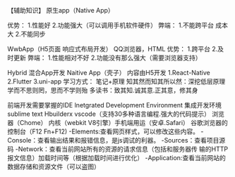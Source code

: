 【辅助知识】
原生app（Native App）

  优势：
   1.性能好
   2.功能强大（可以调用手机软件硬件）
  弊端：
   1.不能跨平台 成本大
   2.不能同步

WwbApp（H5页面 响应式布局开发）
  QQ浏览器，HTML
  优势：
   1.跨平台
   2.及时更新
  弊端：
   1.性能相对不好
   2.功能没有那么强大（需要浏览器支持）

Hybrid 混合App开发
  Naitive App（壳子）
  内容由H5开发
  1.React-Native
  2.Flutter
  3.uni-app
学习方式：
  笔记+原理
  知其然而知其所以然：深挖低层原理
  学而不思则罔，思而不学则殆
  多读书：致其知.诚其意.正其意，修其身

前端开发需要掌握的IDE
  lnetgrated Development Environment 集成开发环境
   sublime text
   Hbuilderx
   vscode（支持30多种语言编程.强大的代码提示）
浏览器（Chome）
 内核（webkit V8引擎）手机端用运（安卓.Safari） 
 谷歌浏览器的控制台（F12 Fn+F12)
 -Elements:查看网页样式，可以修改这些内容。
 -Console：查看输出结果和报错信息，是js调试的利器。
 -Sources：查看项目源码
 -Network：查看当前网站所有的资源的请求信息（包括和服务器传    输的HTTP报文信息）加载时间等（根据加载时间进行优化）
 -Application:查看当前网站的数据存储和资源文件（可以盗图）